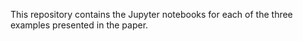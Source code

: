 This repository contains the Jupyter notebooks for each of the three examples presented in the paper.
